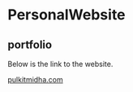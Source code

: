 # PersonalWebsite
## portfolio

Below is the link to the website.


[pulkitmidha.com](https://pulkitmidha.com)


